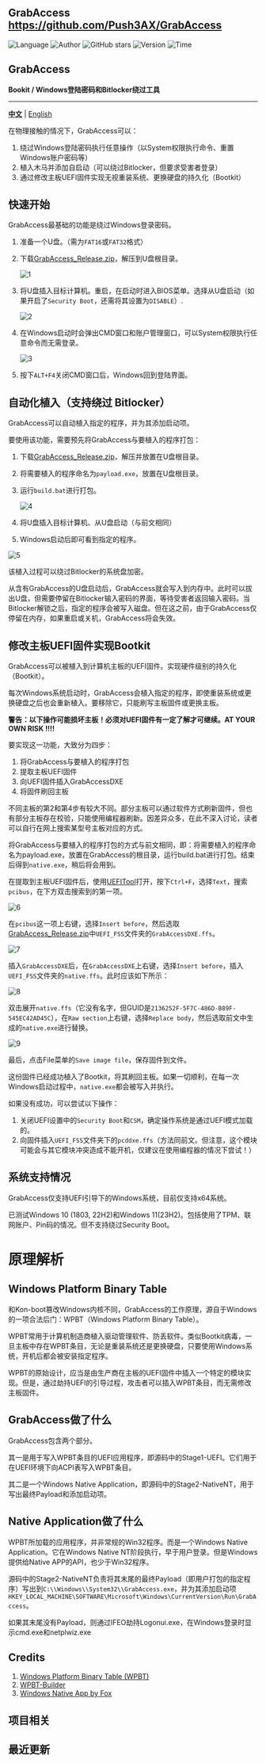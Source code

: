 ## GrabAccess <https://github.com/Push3AX/GrabAccess>
<!--auto_detail_badge_begin_0b490ffb61b26b45de3ea5d7dd8a582e-->
![Language](https://img.shields.io/badge/Language-C-blue)
![Author](https://img.shields.io/badge/Author-Push3AX-orange)
![GitHub stars](https://img.shields.io/github/stars/Push3AX/GrabAccess.svg?style=flat&logo=github)
![Version](https://img.shields.io/badge/Version-V1.1-red)
![Time](https://img.shields.io/badge/Join-20240805-green)
<!--auto_detail_badge_end_fef74f2d7ea73fcc43ff78e05b1e7451-->

## GrabAccess

**Bookit / Windows登陆密码和Bitlocker绕过工具**

------

[**中文**](https://github.com/Push3AX/GrabAccess/blob/main/readme_cn.md) | [English](https://github.com/Push3AX/GrabAccess/blob/main/readme.md)

在物理接触的情况下，GrabAccess可以：

1. 绕过Windows登陆密码执行任意操作（以System权限执行命令、重置Windows账户密码等）
2. 植入木马并添加自启动（可以绕过Bitlocker，但要求受害者登录）
3. 通过修改主板UEFI固件实现无视重装系统、更换硬盘的持久化（Bootkit）



## 快速开始

GrabAccess最基础的功能是绕过Windows登录密码。

1. 准备一个U盘。（需为`FAT16`或`FAT32`格式）

2. 下载[GrabAccess_Release.zip](https://github.com/Push3AX/GrabAccess/releases/download/Version1.1/GrabAccess_Release_1.1.0.zip)，解压到U盘根目录。

   ![1](https://raw.githubusercontent.com/Push3AX/GrabAccess/main/images/1.png)

3. 将U盘插入目标计算机。重启，在启动时进入BIOS菜单。选择从U盘启动（如果开启了`Security Boot`，还需将其设置为`DISABLE`）.

   ![2](https://raw.githubusercontent.com/Push3AX/GrabAccess/main/images/2.png)

4. 在Windows启动时会弹出CMD窗口和账户管理窗口，可以System权限执行任意命令而无需登录。

   ![3](https://raw.githubusercontent.com/Push3AX/GrabAccess/main/images/3.png)

5. 按下`ALT+F4`关闭CMD窗口后，Windows回到登陆界面。



## 自动化植入（支持绕过 Bitlocker）

GrabAccess可以自动植入指定的程序，并为其添加启动项。

要使用该功能，需要预先将GrabAccess与要植入的程序打包：

1. 下载[GrabAccess_Release.zip](https://github.com/Push3AX/GrabAccess/releases/download/Version1.1/GrabAccess_Release_1.1.0.zip)，解压并放置在U盘根目录。

2. 将需要植入的程序命名为`payload.exe`，放置在U盘根目录。

3. 运行`build.bat`进行打包。

   ![4](https://raw.githubusercontent.com/Push3AX/GrabAccess/main/images/4.png)

4. 将U盘插入目标计算机、从U盘启动（与前文相同）

5. Windows启动后即可看到指定的程序。

![5](https://raw.githubusercontent.com/Push3AX/GrabAccess/main/images/5.png)

该植入过程可以绕过Bitlocker的系统盘加密。

从含有GrabAccess的U盘启动后，GrabAccess就会写入到内存中。此时可以拔出U盘，但需要停留在Bitlocker输入密码的界面，等待受害者返回输入密码。当Bitlocker解锁之后，指定的程序会被写入磁盘。但在这之前，由于GrabAccess仅停留在内存，如果重启或关机，GrabAccess将会失效。



## 修改主板UEFI固件实现Bootkit

GrabAccess可以被植入到计算机主板的UEFI固件。实现硬件级别的持久化（Bootkit）。

每次Windows系统启动时，GrabAccess会植入指定的程序，即使重装系统或更换硬盘之后也会重新植入。要移除它，只能刷写主板固件或更换主板。

**警告：以下操作可能损坏主板！必须对UEFI固件有一定了解才可继续。AT YOUR OWN RISK !!!!**

要实现这一功能，大致分为四步：

1. 将GrabAccess与要植入的程序打包
2. 提取主板UEFI固件
3. 向UEFI固件插入GrabAccessDXE
4. 将固件刷回主板

不同主板的第2和第4步有较大不同。部分主板可以通过软件方式刷新固件，但也有部分主板存在校验，只能使用编程器刷新。因差异众多，在此不深入讨论，读者可以自行在网上搜索某型号主板对应的方式。

将GrabAccess与要植入的程序打包的方式与前文相同，即：将需要植入的程序命名为payload.exe，放置在GrabAccess的根目录，运行build.bat进行打包。结束后得到`native.exe`，稍后将会用到。

在提取到主板UEFI固件后，使用[UEFITool](https://github.com/LongSoft/UEFITool)打开，按下`Ctrl+F`，选择`Text`，搜索`pcibus`，在下方双击搜索到的第一项。

![6](https://raw.githubusercontent.com/Push3AX/GrabAccess/main/images/6.png)

在`pcibus`这一项上右键，选择`Insert before`，然后选取[GrabAccess_Release.zip](https://github.com/Push3AX/GrabAccess/releases/download/Version1.1/GrabAccess_Release_1.1.0.zip)中`UEFI_FSS`文件夹的`GrabAccessDXE.ffs`。

![7](https://raw.githubusercontent.com/Push3AX/GrabAccess/main/images/7.png)

插入`GrabAccessDXE`后，在`GrabAccessDXE`上右键，选择`Insert before`，插入`UEFI_FSS`文件夹的`native.ffs`。此时应该如下所示：

![8](https://raw.githubusercontent.com/Push3AX/GrabAccess/main/images/8.png)

双击展开`native.ffs`（它没有名字，但GUID是`2136252F-5F7C-486D-B89F-545EC42AD45C`），在`Raw section`上右键，选择`Replace body`，然后选取前文中生成的`native.exe`进行替换。

![9](https://raw.githubusercontent.com/Push3AX/GrabAccess/main/images/9.png)

最后，点击File菜单的`Save image file`，保存固件到文件。

这份固件已经成功植入了Bootkit，将其刷回主板。如果一切顺利，在每一次Windows启动过程中，`native.exe`都会被写入并执行。

如果没有成功，可以尝试以下操作：

1. 关闭UEFI设置中的`Security Boot`和`CSM`，确定操作系统是通过UEFI模式加载的。
2. 向固件插入`UEFI_FSS`文件夹下的`pcddxe.ffs`（方法同前文。但注意，这个模块可能会与其它模块冲突造成不能开机，仅建议在使用编程器的情况下尝试！）



## 系统支持情况

GrabAccess仅支持UEFI引导下的Windows系统，目前仅支持x64系统。

已测试Windows 10 (1803, 22H2)和Windows 11(23H2)。包括使用了TPM、联网账户、Pin码的情况。但不支持绕过Security Boot。



# 原理解析

## Windows Platform Binary Table

和Kon-boot篡改Windows内核不同，GrabAccess的工作原理，源自于Windows的一项合法后门：WPBT（Windows Platform Binary Table）。

WPBT常用于计算机制造商植入驱动管理软件、防丢软件。类似Bootkit病毒，一旦主板中存在WPBT条目，无论是重装系统还是更换硬盘，只要使用Windows系统，开机后都会被安装指定程序。

WPBT的原始设计，应当是由生产商在主板的UEFI固件中插入一个特定的模块实现。但是，通过劫持UEFI的引导过程，攻击者可以插入WPBT条目，而无需修改主板固件。



## GrabAccess做了什么

GrabAccess包含两个部分。

其一是用于写入WPBT条目的UEFI应用程序，即源码中的Stage1-UEFI。它们用于在UEFI环境下向ACPI表写入WPBT条目。

其二是一个Windows Native Application，即源码中的Stage2-NativeNT，用于写出最终Payload和添加启动项。



## Native Application做了什么

WPBT所加载的应用程序，并非常规的Win32程序。而是一个Windows Native Application。它在Windows Native NT阶段执行，早于用户登录。但是Windows提供给Native APP的API，也少于Win32程序。	

源码中的Stage2-NativeNT负责将其末尾的最终Payload（即用户打包的指定程序）写出到`C:\\Windows\\System32\\GrabAccess.exe`，并为其添加启动项`HKEY_LOCAL_MACHINE\SOFTWARE\Microsoft\Windows\CurrentVersion\Run\GrabAccess`。

如果其末尾没有Payload，则通过IFEO劫持Logonui.exe，在Windows登录时显示cmd.exe和netplwiz.exe



## Credits

1. [Windows Platform Binary Table (WPBT) ](https://download.microsoft.com/download/8/a/2/8a2fb72d-9b96-4e2d-a559-4a27cf905a80/windows-platform-binary-table.docx)
2. [WPBT-Builder ](https://github.com/tandasat/WPBT-Builder)
3. [Windows Native App by Fox](http://fox28813018.blogspot.com/2019/05/windows-platform-binary-table-wpbt-wpbt.html)


<!--auto_detail_active_begin_e1c6fb434b6f0baf6912c7a1934f772b-->
## 项目相关


## 最近更新

<!--auto_detail_active_end_f9cf7911015e9913b7e691a7a5878527-->

